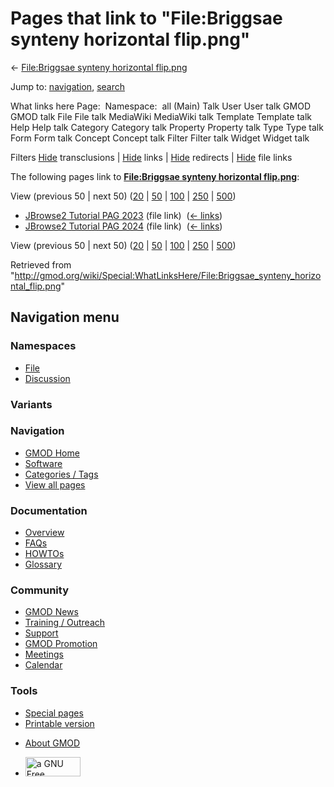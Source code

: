 <div id="mw-page-base" class="noprint">

</div>

<div id="mw-head-base" class="noprint">

</div>

<div id="content" class="mw-body" role="main">

<span id="top"></span>

<div id="mw-js-message" style="display:none;">

</div>



# <span dir="auto">Pages that link to "File:Briggsae synteny horizontal flip.png"</span>

<div id="bodyContent">

<div id="contentSub">

← [File:Briggsae synteny horizontal
flip.png](/wiki/File:Briggsae_synteny_horizontal_flip.png "File:Briggsae synteny horizontal flip.png")

</div>

<div id="jump-to-nav" class="mw-jump">

Jump to: [navigation](#mw-navigation), [search](#p-search)

</div>

<div id="mw-content-text">

What links here Page:  Namespace:  all (Main) Talk User User talk GMOD
GMOD talk File File talk MediaWiki MediaWiki talk Template Template talk
Help Help talk Category Category talk Property Property talk Type Type
talk Form Form talk Concept Concept talk Filter Filter talk Widget
Widget talk

Filters
[Hide](/mediawiki/index.php?title=Special:WhatLinksHere/File:Briggsae_synteny_horizontal_flip.png&hidetrans=1 "Special:WhatLinksHere/File:Briggsae synteny horizontal flip.png")
transclusions \|
[Hide](/mediawiki/index.php?title=Special:WhatLinksHere/File:Briggsae_synteny_horizontal_flip.png&hidelinks=1 "Special:WhatLinksHere/File:Briggsae synteny horizontal flip.png")
links \|
[Hide](/mediawiki/index.php?title=Special:WhatLinksHere/File:Briggsae_synteny_horizontal_flip.png&hideredirs=1 "Special:WhatLinksHere/File:Briggsae synteny horizontal flip.png")
redirects \|
[Hide](/mediawiki/index.php?title=Special:WhatLinksHere/File:Briggsae_synteny_horizontal_flip.png&hideimages=1 "Special:WhatLinksHere/File:Briggsae synteny horizontal flip.png")
file links

The following pages link to **[File:Briggsae synteny horizontal
flip.png](/wiki/File:Briggsae_synteny_horizontal_flip.png "File:Briggsae synteny horizontal flip.png")**:

View (previous 50 \| next 50)
([20](/mediawiki/index.php?title=Special:WhatLinksHere/File:Briggsae_synteny_horizontal_flip.png&limit=20 "Special:WhatLinksHere/File:Briggsae synteny horizontal flip.png")
\|
[50](/mediawiki/index.php?title=Special:WhatLinksHere/File:Briggsae_synteny_horizontal_flip.png&limit=50 "Special:WhatLinksHere/File:Briggsae synteny horizontal flip.png")
\|
[100](/mediawiki/index.php?title=Special:WhatLinksHere/File:Briggsae_synteny_horizontal_flip.png&limit=100 "Special:WhatLinksHere/File:Briggsae synteny horizontal flip.png")
\|
[250](/mediawiki/index.php?title=Special:WhatLinksHere/File:Briggsae_synteny_horizontal_flip.png&limit=250 "Special:WhatLinksHere/File:Briggsae synteny horizontal flip.png")
\|
[500](/mediawiki/index.php?title=Special:WhatLinksHere/File:Briggsae_synteny_horizontal_flip.png&limit=500 "Special:WhatLinksHere/File:Briggsae synteny horizontal flip.png"))

- [JBrowse2 Tutorial PAG
  2023](/wiki/JBrowse2_Tutorial_PAG_2023 "JBrowse2 Tutorial PAG 2023")
  (file link) ‎ <span class="mw-whatlinkshere-tools">([←
  links](/mediawiki/index.php?title=Special:WhatLinksHere&target=JBrowse2+Tutorial+PAG+2023 "Special:WhatLinksHere"))</span>
- [JBrowse2 Tutorial PAG
  2024](/wiki/JBrowse2_Tutorial_PAG_2024 "JBrowse2 Tutorial PAG 2024")
  (file link) ‎ <span class="mw-whatlinkshere-tools">([←
  links](/mediawiki/index.php?title=Special:WhatLinksHere&target=JBrowse2+Tutorial+PAG+2024 "Special:WhatLinksHere"))</span>

View (previous 50 \| next 50)
([20](/mediawiki/index.php?title=Special:WhatLinksHere/File:Briggsae_synteny_horizontal_flip.png&limit=20 "Special:WhatLinksHere/File:Briggsae synteny horizontal flip.png")
\|
[50](/mediawiki/index.php?title=Special:WhatLinksHere/File:Briggsae_synteny_horizontal_flip.png&limit=50 "Special:WhatLinksHere/File:Briggsae synteny horizontal flip.png")
\|
[100](/mediawiki/index.php?title=Special:WhatLinksHere/File:Briggsae_synteny_horizontal_flip.png&limit=100 "Special:WhatLinksHere/File:Briggsae synteny horizontal flip.png")
\|
[250](/mediawiki/index.php?title=Special:WhatLinksHere/File:Briggsae_synteny_horizontal_flip.png&limit=250 "Special:WhatLinksHere/File:Briggsae synteny horizontal flip.png")
\|
[500](/mediawiki/index.php?title=Special:WhatLinksHere/File:Briggsae_synteny_horizontal_flip.png&limit=500 "Special:WhatLinksHere/File:Briggsae synteny horizontal flip.png"))

</div>

<div class="printfooter">

Retrieved from
"<http://gmod.org/wiki/Special:WhatLinksHere/File:Briggsae_synteny_horizontal_flip.png>"

</div>

<div id="catlinks" class="catlinks catlinks-allhidden">

</div>

<div class="visualClear">

</div>

</div>

</div>

<div id="mw-navigation">

## Navigation menu

<div id="mw-head">



<div id="left-navigation">

<div id="p-namespaces" class="vectorTabs" role="navigation"
aria-labelledby="p-namespaces-label">

### Namespaces

- <span id="ca-nstab-image"><a href="/wiki/File:Briggsae_synteny_horizontal_flip.png" accesskey="c"
  title="View the file page [c]">File</a></span>
- <span id="ca-talk"><a
  href="/mediawiki/index.php?title=File_talk:Briggsae_synteny_horizontal_flip.png&amp;action=edit&amp;redlink=1"
  accesskey="t"
  title="Discussion about the content page [t]">Discussion</a></span>

</div>

<div id="p-variants" class="vectorMenu emptyPortlet" role="navigation"
aria-labelledby="p-variants-label">

### 

### Variants[](#)

<div class="menu">

</div>

</div>

</div>

<div id="right-navigation">





</div>



</div>

</div>

</div>

<div id="mw-panel">

<div id="p-logo" role="banner">

<a href="/wiki/Main_Page"
style="background-image: url(http://gmod.org/images/GMOD-cogs.png);"
title="Visit the main page"></a>

</div>

<div id="p-Navigation" class="portal" role="navigation"
aria-labelledby="p-Navigation-label">

### Navigation

<div class="body">

- <span id="n-GMOD-Home">[GMOD Home](/wiki/Main_Page)</span>
- <span id="n-Software">[Software](/wiki/GMOD_Components)</span>
- <span id="n-Categories-.2F-Tags">[Categories /
  Tags](/wiki/Categories)</span>
- <span id="n-View-all-pages">[View all
  pages](/wiki/Special:AllPages)</span>

</div>

</div>

<div id="p-Documentation" class="portal" role="navigation"
aria-labelledby="p-Documentation-label">

### Documentation

<div class="body">

- <span id="n-Overview">[Overview](/wiki/Overview)</span>
- <span id="n-FAQs">[FAQs](/wiki/Category:FAQ)</span>
- <span id="n-HOWTOs">[HOWTOs](/wiki/Category:HOWTO)</span>
- <span id="n-Glossary">[Glossary](/wiki/Glossary)</span>

</div>

</div>

<div id="p-Community" class="portal" role="navigation"
aria-labelledby="p-Community-label">

### Community

<div class="body">

- <span id="n-GMOD-News">[GMOD News](/wiki/GMOD_News)</span>
- <span id="n-Training-.2F-Outreach">[Training /
  Outreach](/wiki/Training_and_Outreach)</span>
- <span id="n-Support">[Support](/wiki/Support)</span>
- <span id="n-GMOD-Promotion">[GMOD
  Promotion](/wiki/GMOD_Promotion)</span>
- <span id="n-Meetings">[Meetings](/wiki/Meetings)</span>
- <span id="n-Calendar">[Calendar](/wiki/Calendar)</span>

</div>

</div>

<div id="p-tb" class="portal" role="navigation"
aria-labelledby="p-tb-label">

### Tools

<div class="body">

- <span id="t-specialpages"><a href="/wiki/Special:SpecialPages" accesskey="q"
  title="A list of all special pages [q]">Special pages</a></span>
- <span id="t-print"><a
  href="/mediawiki/index.php?title=Special:WhatLinksHere/File:Briggsae_synteny_horizontal_flip.png&amp;printable=yes"
  rel="alternate" accesskey="p"
  title="Printable version of this page [p]">Printable version</a></span>

</div>

</div>

</div>

</div>

<div id="footer" role="contentinfo">

- <span id="footer-places-about">[About
  GMOD](/wiki/GMOD:About "GMOD:About")</span>

<!-- -->

- <span id="footer-copyrightico">[<img src="http://www.gnu.org/graphics/gfdl-logo-small.png" width="88"
  height="31" alt="a GNU Free Documentation License" />](http://www.gnu.org/licenses/fdl-1.3.html)</span>




</div>
